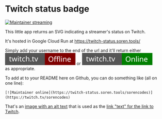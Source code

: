 # Twitch status badge

[![Maintainer streaming](https://twitch-status.soren.tools/sorencodes)](https://twitch.tv/sorencodes)

This little app returns an SVG indicating a streamer's status on Twitch.

It's hosted in Google Cloud Run at https://twitch-status.soren.tools/

Simply add your username to the end of the url and it'll return either ![offline](offline.svg) or ![online](online.svg) as appropriate.

To add at to your README here on Github, you can do something like (all on one line):

```
[![Maintainer online](https://twitch-status.soren.tools/sorencodes)](https://twitch.tv/sorencodes)
```

That's an [image with an alt text](https://docs.github.com/en/get-started/writing-on-github/getting-started-with-writing-and-formatting-on-github/basic-writing-and-formatting-syntax#images) that is used as the [link "text" for the link to Twitch](https://docs.github.com/en/get-started/writing-on-github/getting-started-with-writing-and-formatting-on-github/basic-writing-and-formatting-syntax#links).
